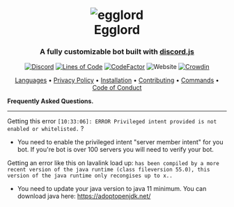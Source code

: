 <h1 align="center">
  <br>
  <img src="https://avatars.githubusercontent.com/u/97468814?s=200&v=4" alt=egglord />
  <br>
  Egglord
  <br>
</h1>

<h3 align=center>A fully customizable bot built with <a href=https://github.com/discordjs/discord.js>discord.js</a></h3>


<div align=center>

 [![Discord](https://img.shields.io/discord/658113349384667198.svg?label=&logo=discord&logoColor=ffffff&color=7389D8&labelColor=6A7EC2)](https://discord.gg/8g6zUQu)
[![Lines of Code](https://sonarcloud.io/api/project_badges/measure?project=Spiderjockey02_Discord-Bot&metric=ncloc)](https://sonarcloud.io/dashboard?id=Spiderjockey02_Discord-Bot)
[![CodeFactor](https://www.codefactor.io/repository/github/spiderjockey02/discord-bot/badge/master)](https://www.codefactor.io/repository/github/spiderjockey02/discord-bot/overview/master)
![Website](https://img.shields.io/website?down_color=red&down_message=offline&up_color=green&up_message=online&url=https%3A%2F%2Fapi.egglord.dev%2F)
[![Crowdin](https://badges.crowdin.net/egglord-discord-bot/localized.svg)](https://crowdin.com/project/egglord-discord-bot)

</div>

<p align="center">
  <a href="https://github.com/Spiderjockey02/Discord-Bot/blob/master/docs/LANGUAGES.md">Languages</a>
  •
  <a href="https://github.com/Spiderjockey02/Discord-Bot/blob/master/docs/PRIVACY.md">Privacy Policy</a>
  •
  <a href="https://github.com/Spiderjockey02/Discord-Bot/blob/master/docs/INSTALLATION.md">Installation</a>
  •
  <a href="https://github.com/Spiderjockey02/Discord-Bot/blob/master/docs/CONTRIBUTING.md">Contributing</a>
  •
  <a href="https://github.com/Spiderjockey02/Discord-Bot/blob/master/docs/COMMANDS.md">Commands</a>
  •
  <a href="https://github.com/Spiderjockey02/Discord-Bot/blob/master/docs/CODE_OF_CONDUCT.md">Code of Conduct</a>
</p>

**Frequently Asked Questions.**

***

Getting this error `[10:33:06]: ERROR Privileged intent provided is not enabled or whitelisted.` ?
* You need to enable the privileged intent "server member intent" for you bot. If you're bot is over 100 servers you will need to verify your bot.

Getting an error like this on lavalink load up: `has been compiled by a more recent version of the java runtime (class fileversion 55.0), this version of the java runtime only recongises up to x..`
* You need to update your java version to java 11 minimum. You can download java here: https://adoptopenjdk.net/
